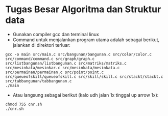 # Tugas Besar Algoritma dan Struktur data
* Gunakan compiler gcc dan terminal linux
* Command untuk menjalankan program utama adalah sebagai berikut, jalankan di direktori terluar:
```
gcc -o main src/main.c src/bangunan/bangunan.c src/color/color.c src/command/command.c src/graph/graph.c src/listbangunan/listbangunan.c src/matriks/matriks.c src/mesinkata/mesinkar.c src/mesinkata/mesinkata.c src/permainan/permainan.c src/point/point.c src/queueofskill/queueofskill.c src/skill/skill.c src/stackt/stackt.c src/tabbangunan/tabbangunan.c
./main
```
* Atau langsung sebagai berikut (kalo udh jalan 1x tinggal up arrow 1x):
```
chmod 755 cnr.sh
./cnr.sh
```
